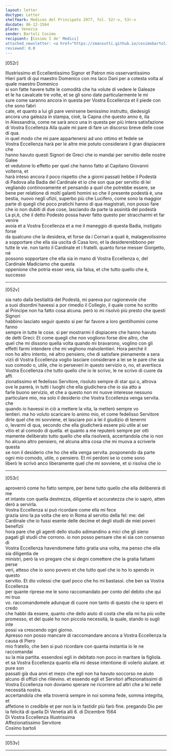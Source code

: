 ```yaml
---
layout: letter
doctype: Letter
shelfmark: Mediceo del Principato 2977, fol. 52r-v, 53r-v
docdate: 06-12-1564
place: Venezia
sender: Bartoli Cosimo
recipient: [Cosimo I de' Medici]
attached_newsletter: <a href="https://smansutti.github.io/cosimobartoli/texts/3079_098/">3079_098</a>
reviewed: 0.0
---
```


[052r]  
  
  
Illustrissimo et Eccellentissimo Signor et Patron mio osservantissimo  
Hieri parti di qui maestro Domenico con ms Iaco Dani per a cotesta volta al quale maestro Domenico  
si son fatte havere tutte le comodità che ha volute di vedere le Galeaze  
et le ha cavalcate tre volte, et se gli sono date particularmente le mi  
sure come saranno ancora in questa per Vostra Eccellenza et il piede con che sono fabri  
cate, et quanto a lui gli pare venirsene benissimo instrutto, diedesigli  
ancora una galeaza in stampa, cioè, la Capna che questo anno è, ita  
in Alessandria, come ne sarà anco una in questa per più intera satisfazione  
di Vostra Eccellenza Alla quale mi pare di fare un discorso breve delle cose di qua.  
in quel modo che mi pare appartenersi ad uno ottimo et fedele se  
Vostra Eccellenza harà per le altre mie potuto considerare il gran dispiacere che  
hanno havuto questi Signori de Greci che io mandai per servitio delle nostre Galee  
et vedutone lo effetto per quel che hanno fatto al Capitano Giovanni volterra, et  
harà inteso ancora il poco rispetto che a giorni passati hebbe il Podestà  
di Padova alla Badia del Cardinale et io che son qua per servitio di lei  
vegliando continovamente et pensando a quel che potrebbe essere, se  
bene per relatione di molti galanti homini so che il presente podestà è, una  
bestia, nuovo negli ufizii, superbo più che Lucifero, come sono la maggior  
parte di quegli che poco pratichi hanno di qua magistrati, non posso fare  
che io non dubiti di due cose, lasciando da parte la assinità del podestà  
La pi,è, che il detto Podesto possa haver fatto questo per straccharmi et far venire  
avoia et a Vostra Eccellenza et a me il maneggio di questa Badia, instigato forse  
da qualcuno che la desidera, et forse da i Cornari a quali è, malagevolissimo  
a sopportare che ella sia uscita di Casa loro, et la desidererebbono per  
tutte le vie. non tanto il Cardinale et i fratelli. quanto forse messer Giorgetto, né  
possono sopportare che ella sia in mano di Vostra Eccellenza o, del Cardinale Madiciamo che questa  
oppenione che potria esser vera, sia falsa, et che tutto quello che è, successo  
  
---  

[052v]  
  
  
sia nato dalla bestialità del Podestà, mi pareva pur ragionevole che  
a suoi disordini havessi a por rimedio il Collegio, il quale come ho scritto  
al Principe non ha fatto cosa alcuna. però io mi risolvò più presto che questi Signori  
habbino lasciato seguir questo si per far favore a loro gentilhomini come fanno  
sempre in tutte le cose. sì per mostrarmi il dispiacere che hanno havuto  
de detti Greci: Et come quegli che non vogliono forse dire altro, che  
quel che mi dissono quella volta quando mi bravarono, voglino con gli  
effetti farmi intendere che mi veghono malvolentieri. Hora perché il  
non ho altro intento, né altro pensiero, che di satisfare pienamente a sera  
vizii di Vostra Eccellenza voglio lasciare considerare a lei se le pare che sia  
suo comodo o, utile, che io perseveri in questo servizio o, no, et avertisca  
Vostra Eccellenza che tutto quello che io le scrivo, le ne scrivo di cuore da affi  
zionatissimo et fedelisso Servitore, risoluto sempre di star qui o, altrova  
ove le parerà, in tutti i luoghi che ella giudichera che io sia atto a  
farle buono servizio, et che a questo non mi nuove interesse nessuno  
particulare mio, ma solo il desiderio che Vostra Eccellenza venga servita. che  
quando io havessi in ciò a mettere la vita, la metterò sempre vo  
lentieri. ma ho voluto scaricare lo animo mio, et come fedelisso Servitore  
dirle quel che mi sovviene, et lasciare poi a lei il giudizio di tenermi  
o, levarmi di qua, secondo che ella giudicherà essere più utile al ser  
vitio et al comodo di quella. et quanto a me reputerò sempre per otti  
mamente deliberato tutto quello che ella risolverà, accertandola che io non  
ho alcuno altro pensiero, né alcuna altra cosa che mi muova a scriverle questa  
se non il desiderio che ho che ella venga servita. posponendo da parte  
ogni mio comodo, utile, o pensiero. Et mi perdoni se io come sono  
liberò le scrivò anco liberamente quel che mi sovviene, et si risolva che io  
  
---  

[053r]  
  
  
aproverrò come ho fatto sempre, per bene tutto quello che ella delibererà di me  
et intanto con quella destrezza, diligentia et accuratezza che io saprò, atten  
derò a servirla.  
Vostra Eccellenza si può ricordare come ella mi fece  
grazia sino la pa volta che ero in Roma al servitio della fel: me: del  
Cardinale che io fussi esente delle decime et degli studii de miei poveri benefizii  
hora pare che gli agenti dello studio adimandino a mici che gli sieno  
pagati gli studii che corrono. io non posso pensare che ei sia con consenso di  
Vostra Eccellenza havendomene fatto gratia una volta, ma penso che ella sia diligentia de  
ministri, però la vo pregare che si degni comettere che la gratia fattami perse  
veri, atteso che io sono povero et che tutto quel che io ho lo spendo in questo  
servitio. Et dio volessi che quel poco che ho mi bastassi. che ben sa Vostra Eccellenza  
per quante riprese me le sono raccomandato per conto del debito che qui mi truo  
vo. raccomandomele adunque di cuore non tanto di questo che io spero et credo  
che habbi da essere, quanto che dello aiuto di costà che ella mi ha più volte  
promesso, et del quale ho non piccola necessità, la quale, stando io sugli inte  
possi va crescendo ogni giorno.  
Apresso non posso mancare di raccomandare ancora a Vostra Eccellenza la causa di Piero  
mio fratello, che ben si può ricordare con quanta instantia io le ne raccomandai  
su la mia partita. essendosi egli in debitato non poco in maritare la figliola.  
et sa Vostra Eccellenza quanto ella mi desse intentione di volerlo aiutare. et pure son  
passati già dua anni et mezo che egli non ha havuto soccorso ne aiuto  
alcuno di offizii che rilievino. et essendo egli et Servitori affezionatissimi di  
Vostra Eccellenza non doviamo sperare ne ricorrere ad altri che a lei nelle necessità nostra.  
accertandola che ella troverrà sempre in noi somma fede, somma integrita, et  
affetione in credibile et per non la in fastidir più farò fine. pregando Dio per  
la felicità di quella Di Venetia alli 6. di Dicembre 1564  
Di Vostra Eccellenza Illustrissima  
Affezionatissimo Servitore  
Cosimo bartoli  
  
---  

[053v]  
  
  
  
---  


